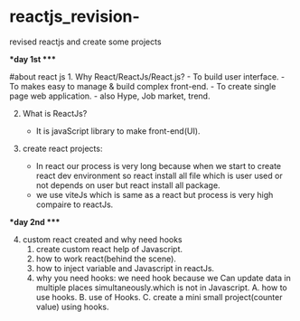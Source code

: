 # reactjs_revision-

revised reactjs and create some projects

**\*day 1st \*\*\***

#about react js 1. Why React/ReactJs/React.js? - To build user interface. - To makes easy to manage & build complex front-end. - To create single page web application. - also Hype, Job market, trend.

2. What is ReactJs?

   - It is javaScript library to make front-end(UI).

3. create react projects:

   - In react our process is very long because when we start to create react dev environment so react install all file which is user used or not depends on user but react install all package.
   - we use viteJs which is same as a react but process is very high compaire to reactJs.

**\*day 2nd \*\*\***

4. custom react created and why need hooks
   1. create custom react help of Javascript.
   2. how to work react(behind the scene).
   3. how to inject variable and Javascript in reactJs.
   4. why you need hooks: we need hook because we Can update data in multiple places simultaneously.which is not in Javascript.
      A. how to use hooks.
      B. use of Hooks.
      C. create a mini small project(counter value) using hooks.
